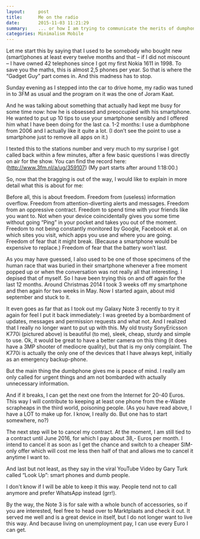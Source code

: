 ```yaml
---
layout:     post
title:      Me on the radio
date:       2015-11-03 11:21:29
summary:    ... or how I am trying to communicate the merits of dumphones.
categories: Minimalism Mobile
---
```


Let me start this by saying that I used to be somebody who bought new (smart)phones at least every twelve months and that – if I did not miscount – I have owned 42 telephones since I got my first Nokia 1611 in 1998. To save you the maths, this is almost 2,5 phones per year. So that is where the “Gadget Guy” part comes in. And this madness has to stop.

Sunday evening as I stepped into the car to drive home, my radio was tuned in to 3FM as usual and the program on it was the one of Joram Kaat.

And he was talking about something that actually had kept me busy for some time now: how he is obsessed and preoccupied with his smartphone. He wanted to put up 10 tips to use your smartphone sensibly and I offered him what I have been doing for the last ca. 1-2 months: I use a dumbphone from 2006 and I actually like it quite a lot. (I don’t see the point to use a smartphone just to remove all apps on it.)

I texted this to the stations number and very much to my surprise I got called back within a few minutes, after a few basic questions I was directly on air for the show. You can find the record here: (http://www.3fm.nl/a/ug/359107) (My part starts after around 1:18:00.)

So, now that the bragging is out of the way, I would like to explain in more detail what this is about for me:

Before all, this is about freedom.
Freedom from (useless) information overflow.
Freedom from attention-diverting alerts and messages.
Freedom from an oppressive contract.
Freedom to spend time with your friends like you want to. Not when your device coincidentally gives you some time without going “Ping” in your pocket and takes you out of the moment.
Freedom to not being constantly monitored by Google, Facebook et al. on which sites you visit, which apps you use and where you are going.
Freedom of fear that it might break. (Because a smartphone would be expensive to replace.)
Freedom of fear that the battery won’t last.

As you may have guessed, I also used to be one of those specimens of the human race that was buried in their smartphone whenever a free moment popped up or when the conversation was not really all that interesting. I depised that of myself. So I have been trying this on and off again for the last 12 months. Around Christmas 2014 I took 3 weeks off my smartphone and then again for two weeks in May. Now I started again, about mid september and stuck to it.

It even goes as far that as I took out my Galaxy Note 3 recently to try it again for feel I put it back immediately: I was greeted by a bombardment of updates, messages and permission requests and what not. And I realized that I really no longer want to put up with this. My old trusty SonyEricsson K770i (pictured above) is beautiful (to me), sleek, cheap, sturdy and simple to use. Ok, it would be great to have a better camera on this thing (it does have a 3MP shooter of mediocre quality), but that is my only complaint. The K770i is actually the only one of the devices that I have always kept, initially as an emergency backup-phone.

But the main thing the dumbphone gives me is peace of mind. I really am only called for urgent things and am not bombarded with actually unnecessary information.

And if it breaks, I can get the next one from the Internet for 20-40 Euros. This way I will contribute to keeping at least one phone from the e-Waste scrapheaps in the third world, poisoning people. (As you have read above, I have a LOT to make up for. I know, I really do. But one has to start somewhere, no?)

The next step will be to cancel my contract. At the moment, I am still tied to a contract until June 2016, for which I pay about 38,- Euros per month. I intend to cancel it as soon as I get the chance and switch to a cheaper SIM-only offer which will cost me less then half of that and allows me to cancel it anytime I want to.

And last but not least, as they say in the viral YouTube Video by Gary Turk called “Look Up”: smart phones and dumb people.

I don't know if I will be able to keep it this way. People tend not to call anymore and prefer WhatsApp instead (grr!).

By the way, the Note 3 is for sale with a whole bunch of accessories, so if you are interested, feel free to head over to Marktplaats and check it out. It served me well and is a great device in itself, but I do not longer want to live this way. And because living on unemployment pay, I can use every Euro I can get.
